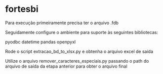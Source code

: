# fortesbi

Para execução primeiramente precisa ter o arquivo .fdb

Seguidamente configure o ambiente para suporte às seguintes bibliotecas:

pyodbc
datetime
pandas
openpyxl

Rode o script extracao_bd_to_xlsx.py e obtenha o arquivo excel de saída

Utilize o arquivo remover_caracteres_especiais.py passando o path do arquivo de saída da etapa anterior para obter o arquivo final

